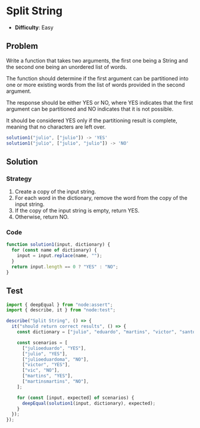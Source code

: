 # Split String

- **Difficulty**: Easy

## Problem

Write a function that takes two arguments, the first one being a String and the second one being an unordered list of words.

The function should determine if the first argument can be partitioned into one or more existing words from the list of words provided in the second argument.

The response should be either YES or NO, where YES indicates that the first argument can be partitioned and NO indicates that it is not possible.

It should be considered YES only if the partitioning result is complete, meaning that no characters are left over.

```js
solution1("julio", ["julio"]) -> 'YES'
solution1("julio", ["julio", "julio"]) -> 'NO'
```

## Solution

### Strategy

1. Create a copy of the input string.
2. For each word in the dictionary, remove the word from the copy of the input string.
3. If the copy of the input string is empty, return YES.
4. Otherwise, return NO.

### Code

```js
function solution1(input, dictionary) {
  for (const name of dictionary) {
    input = input.replace(name, "");
  }
  return input.length == 0 ? "YES" : "NO";
}
```

## Test

```js
import { deepEqual } from "node:assert";
import { describe, it } from "node:test";

describe("Split String", () => {
  it("should return correct results", () => {
    const dictionary = ["julio", "eduardo", "martins", "victor", "santos"];

    const scenarios = [
      ["julioeduardo", "YES"],
      ["julio", "YES"],
      ["julioeduardoma", "NO"],
      ["victor", "YES"],
      ["vic", "NO"],
      ["martins", "YES"],
      ["martinsmartins", "NO"],
    ];

    for (const [input, expected] of scenarios) {
      deepEqual(solution1(input, dictionary), expected);
    }
  });
});
```
